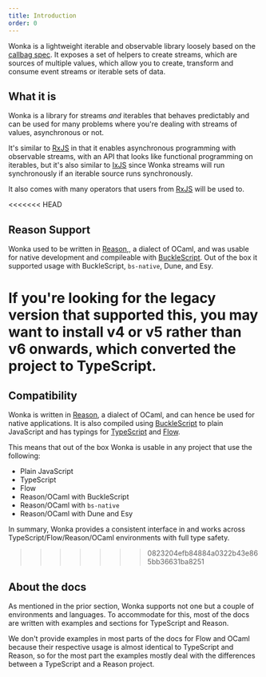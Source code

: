 ```yaml
---
title: Introduction
order: 0
---
```


Wonka is a lightweight iterable and observable library loosely based on
the [callbag spec](https://github.com/callbag/callbag). It exposes a set of helpers to create streams,
which are sources of multiple values, which allow you to create, transform
and consume event streams or iterable sets of data.

## What it is

Wonka is a library for streams _and_ iterables that behaves predictably
and can be used for many problems where you're dealing with streams of
values, asynchronous or not.

It's similar to [RxJS](https://github.com/ReactiveX/rxjs) in that it enables asynchronous programming with
observable streams, with an API that looks like functional programming on
iterables, but it's also similar to [IxJS](https://github.com/ReactiveX/IxJS) since Wonka streams will run
synchronously if an iterable source runs synchronously.

It also comes with many operators that users from [RxJS](https://github.com/ReactiveX/rxjs) will be used to.

<<<<<<< HEAD
## Reason Support

Wonka used to be written in [Reason](https://reasonml.github.io/),, a dialect of OCaml, and was usable
for native development and compileable with [BuckleScript](https://bucklescript.github.io).
Out of the box it supported usage with BuckleScript, `bs-native`, Dune, and Esy.

If you're looking for the legacy version that supported this, you may want to install v4 or v5 rather
than v6 onwards, which converted the project to TypeScript.
=======
## Compatibility

Wonka is written in [Reason](https://reasonml.github.io/), a dialect of OCaml, and can hence be used
for native applications. It is also compiled using [BuckleScript](https://bucklescript.github.io) to plain
JavaScript and has typings for [TypeScript](https://www.typescriptlang.org/) and [Flow](https://flow.org/).

This means that out of the box Wonka is usable in any project that use the following:

- Plain JavaScript
- TypeScript
- Flow
- Reason/OCaml with BuckleScript
- Reason/OCaml with `bs-native`
- Reason/OCaml with Dune and Esy

In summary, Wonka provides a consistent interface in and works across
TypeScript/Flow/Reason/OCaml environments with full type safety.
>>>>>>> 0823204efb84884a0322b43e865bb36631ba8251

## About the docs

As mentioned in the prior section, Wonka supports not one but a couple of
environments and languages. To accommodate for this, most of the docs
are written with examples and sections for TypeScript and Reason.

We don't provide examples in most parts of the docs for Flow and OCaml because
their respective usage is almost identical to TypeScript and Reason, so for
the most part the examples mostly deal with the differences between a
TypeScript and a Reason project.
